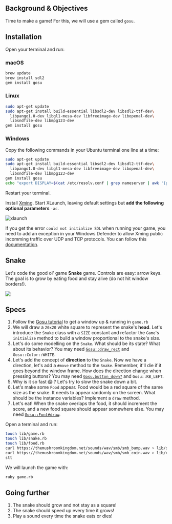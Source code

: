 ## Background & Objectives

Time to make a game! For this, we will use a gem called `gosu`.

## Installation

Open your terminal and run:

### macOS

```bash
brew update
brew install sdl2
gem install gosu
```

### Linux

```bash
sudo apt-get update
sudo apt-get install build-essential libsdl2-dev libsdl2-ttf-dev\
  libpango1.0-dev libgl1-mesa-dev libfreeimage-dev libopenal-dev\
  libsndfile-dev libmpg123-dev
gem install gosu
```

### Windows

Copy the following commands in your Ubuntu terminal one line at a time:
```bash
sudo apt-get update
sudo apt-get install build-essential libsdl2-dev libsdl2-ttf-dev\
  libpango1.0-dev libgl1-mesa-dev libfreeimage-dev libopenal-dev\
  libsndfile-dev libmpg123-dev
gem install gosu
echo "export DISPLAY=$(cat /etc/resolv.conf | grep nameserver | awk '{print $2}'):0" >> ~/.zshrc
```

Restart your terminal.

Install [Xming](https://sourceforge.net/projects/xming/).
Start XLaunch, leaving default settings but **add the following optional parameters** `-ac`.

![xlaunch](https://raw.githubusercontent.com/lewagon/fullstack-images/master/oop/xlaunch.jpg)

If you get the error `could not initialize SDL` when running your game, you need to add an exception in your Windows Defender to allow Xming public incomming traffic over UDP and TCP protocols. You can follow this [documentation](https://docs.microsoft.com/en-us/windows/security/threat-protection/windows-firewall/create-an-inbound-port-rule).

## Snake

Let's code the good ol' game **Snake** game. Controls are easy: arrow keys. The goal is to grow by eating food and stay alive (do not hit window borders!).

![](http://g.recordit.co/Wu3KJw9Jd1.gif)

## Specs

1. Follow the [Gosu tutorial](https://github.com/gosu/gosu/wiki/ruby-tutorial) to get a window up & running in `game.rb`
1. We will draw a `20x20` white square to represent the snake's **head**. Let's introduce the `Snake` class with a `SIZE` constant and refactor the `Game`'s `initialize` method to build a window proportional to the snake's size.
1. Let's do some modelling on the `Snake`. What should be its state? What about its behavior? You may need [`Gosu::draw_rect`](http://www.rubydoc.info/github/gosu/gosu/Gosu.draw_rect) and `Gosu::Color::WHITE`.
1. Let's add the concept of **direction** to the `Snake`. Now we have a direction, let's add a `#move` method to the `Snake`. Remember, it'll die if it goes beyond the window frame. How does the direction change when pressing buttons? You may need [`Gosu.button_down?`](http://www.rubydoc.info/github/gosu/gosu/Gosu#button_down%3F-class_method) and `Gosu::KB_LEFT`.
1. Why is it so fast 😱 ? Let's try to slow the snake down a bit.
1. Let's make some `Food` appear. Food would be a red square of the same size as the snake. It needs to appear randomly on the screen. What should be the instance variables? Implement a `draw` method.
1. Let's eat! When the snake overlaps the food, it should increment the score, and a new food square should appear somewhere else. You may need [`Gosu::Font#draw`](http://www.rubydoc.info/github/gosu/gosu/Gosu/Font).

Open a terminal and run:

```bash
touch lib/game.rb
touch lib/snake.rb
touch lib/food.rb
curl https://themushroomkingdom.net/sounds/wav/smb/smb_bump.wav > lib/start.wav
curl https://themushroomkingdom.net/sounds/wav/smb/smb_coin.wav > lib/eat.wav
stt
```

We will launch the game with:

```bash
ruby game.rb
```

## Going further

1. The snake should grow and not stay as a square!
1. The snake should speed up every time it grows!
1. Play a sound every time the snake eats or dies!
